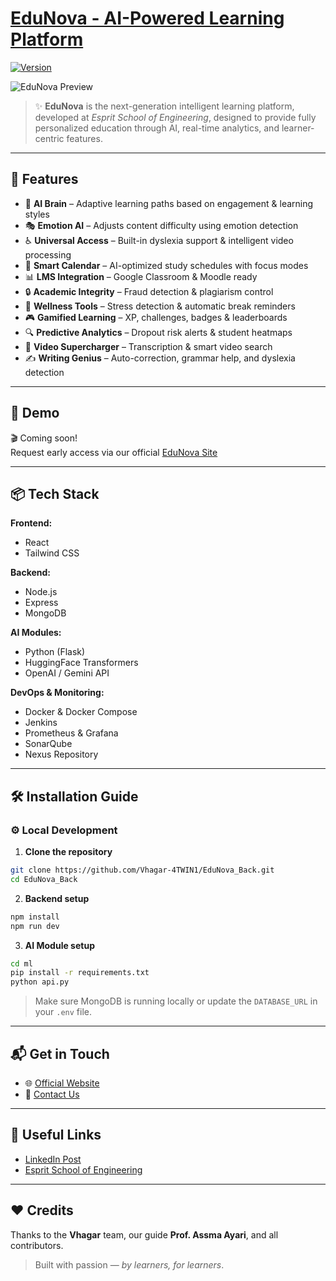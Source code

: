 # [EduNova - AI-Powered Learning Platform](https://your-link-here.com)  
[![Version](https://img.shields.io/badge/version-1.0.0-blue.svg)](https://github.com/Vhagar-4TWIN1/EduNova_Back.git)

![EduNova Preview](media/edunova-preview.gif)

> ✨ **EduNova** is the next-generation intelligent learning platform, developed at *Esprit School of Engineering*, designed to provide fully personalized education through AI, real-time analytics, and learner-centric features.

---

## 🚀 Features

- 🤖 **AI Brain** – Adaptive learning paths based on engagement & learning styles  
- 🎭 **Emotion AI** – Adjusts content difficulty using emotion detection  
- ♿ **Universal Access** – Built-in dyslexia support & intelligent video processing  
- 📅 **Smart Calendar** – AI-optimized study schedules with focus modes  
- 📊 **LMS Integration** – Google Classroom & Moodle ready  
- 🔒 **Academic Integrity** – Fraud detection & plagiarism control  
- 🧘 **Wellness Tools** – Stress detection & automatic break reminders  
- 🎮 **Gamified Learning** – XP, challenges, badges & leaderboards  
- 🔍 **Predictive Analytics** – Dropout risk alerts & student heatmaps  
- 🎥 **Video Supercharger** – Transcription & smart video search  
- ✍️ **Writing Genius** – Auto-correction, grammar help, and dyslexia detection  

---

## 📸 Demo

🎬 Coming soon!  
Request early access via our official [EduNova Site](https://your-link-here.com)

---

## 📦 Tech Stack

**Frontend:**
- React
- Tailwind CSS

**Backend:**
- Node.js
- Express
- MongoDB

**AI Modules:**
- Python (Flask)
- HuggingFace Transformers
- OpenAI / Gemini API

**DevOps & Monitoring:**
- Docker & Docker Compose
- Jenkins
- Prometheus & Grafana
- SonarQube
- Nexus Repository

---

## 🛠️ Installation Guide

### ⚙️ Local Development

1. **Clone the repository**

```bash
git clone https://github.com/Vhagar-4TWIN1/EduNova_Back.git
cd EduNova_Back
```

2. **Backend setup**

```bash
npm install
npm run dev
```

3. **AI Module setup**

```bash
cd ml
pip install -r requirements.txt
python api.py
```

> Make sure MongoDB is running locally or update the `DATABASE_URL` in your `.env` file.

---


## 📬 Get in Touch

- 🌐 [Official Website](https://your-link-here.com)
- 📧 [Contact Us](https://your-link-here.com/contact)

---

## 🔗 Useful Links

- [LinkedIn Post](https://linkedin.com/your-post)
- [Esprit School of Engineering](https://esprit.tn)

---

## ❤️ Credits

Thanks to the **Vhagar** team, our guide **Prof. Assma Ayari**, and all contributors.  
> Built with passion — *by learners, for learners*.
